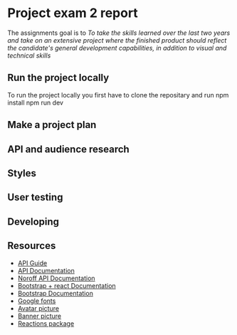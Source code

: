 # Project exam 2 report

The assignments goal is to *To take the skills learned over the last two years and take on an extensive project where the finished product should reflect the candidate's general development capabilities, in addition to visual and technical skills*


## Run the project locally
To run the project locally you first have to clone the repositary and run
npm install
npm run dev

## Make a project plan

## API and audience research

## Styles

## User testing

## Developing




## Resources

- [API Guide](https://noroff-api-docs.netlify.app/social-endpoints/authentication)
- [API Documentation](https://nf-api.onrender.com/docs/static/index.html)
- [Noroff API Documentation](https://noroff-api-docs.netlify.app/)
- [Bootstrap + react Documentation](https://react-bootstrap.netlify.app/)
- [Bootstrap Documentation](https://getbootstrap.com/docs/5.3/getting-started/introduction/)
- [Google fonts](https://fonts.google.com/)
- [Avatar picture](https://pixabay.com/no/vectors/avatar-nebb-svart-s%C3%B8t-f%C3%B8lelse-1295429/)
- [Banner picture](https://pixabay.com/no/vectors/%C3%B8rken-kaktus-natur-tegning-skisse-6814275/)
- [Reactions package](https://github.com/charkour/react-reactions)

